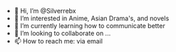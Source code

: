 - 👋 Hi, I’m @Silverrebx
- 👀 I’m interested in Anime, Asian Drama's, and novels
- 🌱 I’m currently learning how to communicate better
- 💞️ I’m looking to collaborate on ...
- 📫 How to reach me: via email

<!---
Silverrebx/Silverrebx is a ✨ special ✨ repository because its `README.md` (this file) appears on your GitHub profile.
You can click the Preview link to take a look at your changes.
--->
